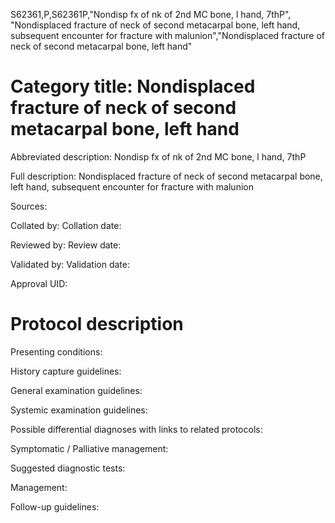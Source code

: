 S62361,P,S62361P,"Nondisp fx of nk of 2nd MC bone, l hand, 7thP", "Nondisplaced fracture of neck of second metacarpal bone, left hand, subsequent encounter for fracture with malunion","Nondisplaced fracture of neck of second metacarpal bone, left hand"
# Category title: Nondisplaced fracture of neck of second metacarpal bone, left hand

Abbreviated description: Nondisp fx of nk of 2nd MC bone, l hand, 7thP

Full description: Nondisplaced fracture of neck of second metacarpal bone, left hand, subsequent encounter for fracture with malunion

Sources:

Collated by:
Collation date:

Reviewed by:
Review date:

Validated by:
Validation date:

Approval UID:

# Protocol description

Presenting conditions:

History capture guidelines:

General examination guidelines:

Systemic examination guidelines:

Possible differential diagnoses with links to related protocols:

Symptomatic / Palliative management:

Suggested diagnostic tests:

Management:

Follow-up guidelines:
